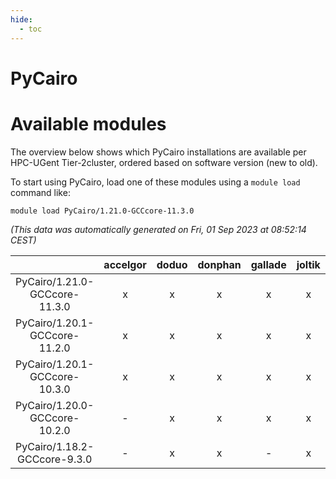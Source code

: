 ```yaml
---
hide:
  - toc
---
```


PyCairo
=======

# Available modules


The overview below shows which PyCairo installations are available per HPC-UGent Tier-2cluster, ordered based on software version (new to old).

To start using PyCairo, load one of these modules using a `module load` command like:

```shell
module load PyCairo/1.21.0-GCCcore-11.3.0
```

*(This data was automatically generated on Fri, 01 Sep 2023 at 08:52:14 CEST)*  

| |accelgor|doduo|donphan|gallade|joltik|skitty|swalot|victini|
| :---: | :---: | :---: | :---: | :---: | :---: | :---: | :---: | :---: |
|PyCairo/1.21.0-GCCcore-11.3.0|x|x|x|x|x|x|x|x|
|PyCairo/1.20.1-GCCcore-11.2.0|x|x|x|x|x|x|x|x|
|PyCairo/1.20.1-GCCcore-10.3.0|x|x|x|x|x|x|x|x|
|PyCairo/1.20.0-GCCcore-10.2.0|-|x|x|x|x|x|x|x|
|PyCairo/1.18.2-GCCcore-9.3.0|-|x|x|-|x|x|x|x|

